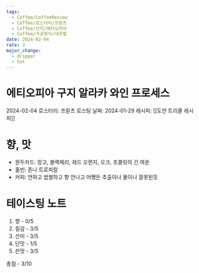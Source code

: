 ```yaml
---
tags:
  - Coffee/CoffeeReview
  - Coffee/로스터리/프릳츠
  - Coffee/산지/에티오피아
  - Coffee/가공방식/내추럴
date: 2024-02-04
rate: 3
major_change:
  - dripper
  - hot
---
```

# 에티오피아 구지 알라카 와인 프로세스
2024-02-04
로스터리: 프릳츠
로스팅 날짜: 2024-01-29
레시피: [[도안 트리콜 레시피]]
# 향, 맛
- 원두카드: 망고, 블랙체리, 레드 오렌지, 오크, 초콜릿의 긴 여운
- 홀빈: 존나 트로피칼
- 커피: 연하고 쌉쌀하고 향 안나고 어쨌든 추출이나 물이나 잘못된듯
# 테이스팅 노트
1. 향 - 0/5
2. 질감 - 3/5
3. 산미 - 3/5
4. 단맛 - 1/5
5. 쓴맛 - 3/5

총점 - 3/10


